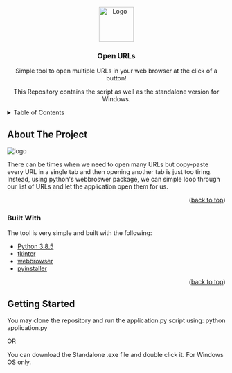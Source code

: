 <div id="top"></div>
<!--
*** Thanks for checking out the Best-README-Template. If you have a suggestion
*** that would make this better, please fork the repo and create a pull request
*** or simply open an issue with the tag "enhancement".
*** Don't forget to give the project a star!
*** Thanks again! Now go create something AMAZING! :D
-->


<!-- PROJECT LOGO -->
<br />
<div align="center">
    <img src="https://user-images.githubusercontent.com/32167236/137458368-473ce346-d295-4476-9eeb-2a51ab7cd3a9.png" alt="Logo" width="80" height="80">

  <h3 align="center">Open URLs</h3>

  <p align="center">
    Simple tool to open multiple URLs in your web browser at the click of a button!
  </p>
  <p align="center">
    This Repository contains the script as well as the standalone version for Windows.
  </p>
</div>

<details>
  <summary>Table of Contents</summary>
  <ol>
    <li>
      <a href="#about-the-project">About The Project</a>
      <ul>
        <li><a href="#built-with">Built With</a></li>
      </ul>
    </li>
    <li>
      <a href="#getting-started">Getting Started</a>
    </li>
  </ol>
</details>

## About The Project

![logo](https://user-images.githubusercontent.com/32167236/137458368-473ce346-d295-4476-9eeb-2a51ab7cd3a9.png)

There can be times when we need to open many URLs but copy-paste every URL in a single tab and then opening another tab is just too tiring.
Instead, using python's webbroswer package, we can simple loop through our list of URLs and let the application open them for us.

<p align="right">(<a href="#top">back to top</a>)</p>

### Built With

The tool is very simple and built with the following:

* [Python 3.8.5](https://www.python.org/)
* [tkinter](https://docs.python.org/3/library/tkinter.html)
* [webbrowser](https://docs.python.org/3/library/webbrowser.html)
* [pyinstaller](https://pyinstaller.readthedocs.io/en/stable/index.html)

<p align="right">(<a href="#top">back to top</a>)</p>

## Getting Started

You may clone the repository and run the application.py script using:
python application.py

OR

You can download the Standalone .exe file and double click it. For Windows OS only.

